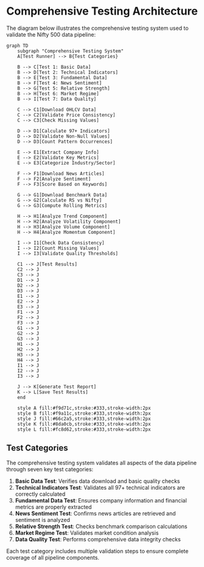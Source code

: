 # Comprehensive Testing Architecture

The diagram below illustrates the comprehensive testing system used to validate the Nifty 500 data pipeline:

```mermaid
graph TD
    subgraph "Comprehensive Testing System"
    A[Test Runner] --> B{Test Categories}
    
    B --> C[Test 1: Basic Data]
    B --> D[Test 2: Technical Indicators]
    B --> E[Test 3: Fundamental Data]
    B --> F[Test 4: News Sentiment]
    B --> G[Test 5: Relative Strength]
    B --> H[Test 6: Market Regime]
    B --> I[Test 7: Data Quality]
    
    C --> C1[Download OHLCV Data]
    C --> C2[Validate Price Consistency]
    C --> C3[Check Missing Values]
    
    D --> D1[Calculate 97+ Indicators]
    D --> D2[Validate Non-Null Values]
    D --> D3[Count Pattern Occurrences]
    
    E --> E1[Extract Company Info]
    E --> E2[Validate Key Metrics]
    E --> E3[Categorize Industry/Sector]
    
    F --> F1[Download News Articles]
    F --> F2[Analyze Sentiment]
    F --> F3[Score Based on Keywords]
    
    G --> G1[Download Benchmark Data]
    G --> G2[Calculate RS vs Nifty]
    G --> G3[Compute Rolling Metrics]
    
    H --> H1[Analyze Trend Component]
    H --> H2[Analyze Volatility Component]
    H --> H3[Analyze Volume Component]
    H --> H4[Analyze Momentum Component]
    
    I --> I1[Check Data Consistency]
    I --> I2[Count Missing Values]
    I --> I3[Validate Quality Thresholds]
    
    C1 --> J[Test Results]
    C2 --> J
    C3 --> J
    D1 --> J
    D2 --> J
    D3 --> J
    E1 --> J
    E2 --> J
    E3 --> J
    F1 --> J
    F2 --> J
    F3 --> J
    G1 --> J
    G2 --> J
    G3 --> J
    H1 --> J
    H2 --> J
    H3 --> J
    H4 --> J
    I1 --> J
    I2 --> J
    I3 --> J
    
    J --> K[Generate Test Report]
    K --> L[Save Test Results]
    end
    
    style A fill:#f9d71c,stroke:#333,stroke-width:2px
    style B fill:#f9a11c,stroke:#333,stroke-width:2px
    style J fill:#66c2a5,stroke:#333,stroke-width:2px
    style K fill:#8da0cb,stroke:#333,stroke-width:2px
    style L fill:#fc8d62,stroke:#333,stroke-width:2px
```

## Test Categories

The comprehensive testing system validates all aspects of the data pipeline through seven key test categories:

1. **Basic Data Test**: Verifies data download and basic quality checks
2. **Technical Indicators Test**: Validates all 97+ technical indicators are correctly calculated
3. **Fundamental Data Test**: Ensures company information and financial metrics are properly extracted
4. **News Sentiment Test**: Confirms news articles are retrieved and sentiment is analyzed
5. **Relative Strength Test**: Checks benchmark comparison calculations
6. **Market Regime Test**: Validates market condition analysis
7. **Data Quality Test**: Performs comprehensive data integrity checks

Each test category includes multiple validation steps to ensure complete coverage of all pipeline components.
